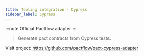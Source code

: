 ```yaml
---
title: Tooling integration - Cypress
sidebar_label: Cypress
---
```


:::note
Official Pactflow adapter
:::


> Generate pact contracts from Cypress tests.

Visit project: https://github.com/pactflow/pact-cypress-adapter
